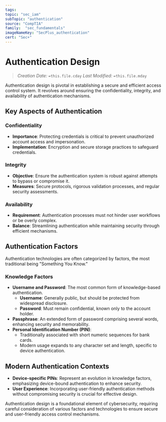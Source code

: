 ```yaml
---
tags:
topic: "sec_iam"
subTopic: "authentication"
source: "CompTIA"
family:  "sec_fundamentals"
imageNameKey: "SecPlus_authentication" 
cert: "Sec+"
---
```

# Authentication Design
> *Creation Date:* `=this.file.cday`
> *Last Modified:* `=this.file.mday`

Authentication design is pivotal in establishing a secure and efficient access control system. It revolves around ensuring the confidentiality, integrity, and availability of authentication mechanisms.

## Key Aspects of Authentication

### Confidentiality

- **Importance**: Protecting credentials is critical to prevent unauthorized account access and impersonation.
- **Implementation**: Encryption and secure storage practices to safeguard credentials.

### Integrity

- **Objective**: Ensure the authentication system is robust against attempts to bypass or compromise it.
- **Measures**: Secure protocols, rigorous validation processes, and regular security assessments.

### Availability

- **Requirement**: Authentication processes must not hinder user workflows or be overly complex.
- **Balance**: Streamlining authentication while maintaining security through efficient mechanisms.

## Authentication Factors

Authentication technologies are often categorized by factors, the most traditional being "Something You Know."

### Knowledge Factors

- **Username and Password**: The most common form of knowledge-based authentication.
  - **Username**: Generally public, but should be protected from widespread disclosure.
  - **Password**: Must remain confidential, known only to the account holder.
- **Passphrase**: An extended form of password comprising several words, enhancing security and memorability.
- **Personal Identification Number (PIN)**:
  - Traditionally associated with short numeric sequences for bank cards.
  - Modern usage expands to any character set and length, specific to device authentication.

## Modern Authentication Contexts

- **Device-specific PINs**: Represent an evolution in knowledge factors, emphasizing device-bound authentication to enhance security.
- **User Experience**: Incorporating user-friendly authentication methods without compromising security is crucial for effective design.

Authentication design is a foundational element of cybersecurity, requiring careful consideration of various factors and technologies to ensure secure and user-friendly access control mechanisms.

